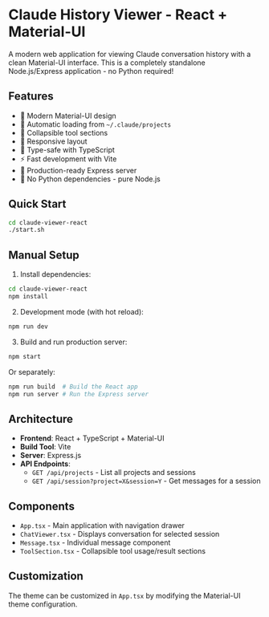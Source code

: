 # Claude History Viewer - React + Material-UI

A modern web application for viewing Claude conversation history with a clean Material-UI interface. This is a completely standalone Node.js/Express application - no Python required!

## Features

- 🎨 Modern Material-UI design
- 📁 Automatic loading from `~/.claude/projects`
- 🔄 Collapsible tool sections
- 📱 Responsive layout
- 🎯 Type-safe with TypeScript
- ⚡ Fast development with Vite
- 🚀 Production-ready Express server
- 🐍 No Python dependencies - pure Node.js

## Quick Start

```bash
cd claude-viewer-react
./start.sh
```

## Manual Setup

1. Install dependencies:
```bash
cd claude-viewer-react
npm install
```

2. Development mode (with hot reload):
```bash
npm run dev
```

3. Build and run production server:
```bash
npm start
```

Or separately:
```bash
npm run build  # Build the React app
npm run server # Run the Express server
```

## Architecture

- **Frontend**: React + TypeScript + Material-UI
- **Build Tool**: Vite
- **Server**: Express.js
- **API Endpoints**:
  - `GET /api/projects` - List all projects and sessions
  - `GET /api/session?project=X&session=Y` - Get messages for a session

## Components

- `App.tsx` - Main application with navigation drawer
- `ChatViewer.tsx` - Displays conversation for selected session
- `Message.tsx` - Individual message component
- `ToolSection.tsx` - Collapsible tool usage/result sections

## Customization

The theme can be customized in `App.tsx` by modifying the Material-UI theme configuration.